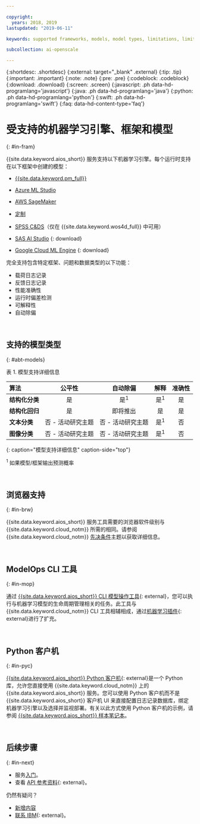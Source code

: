 ```yaml
---

copyright:
  years: 2018, 2019
lastupdated: "2019-06-11"

keywords: supported frameworks, models, model types, limitations, limits

subcollection: ai-openscale

---
```


{:shortdesc: .shortdesc}
{:external: target="_blank" .external}
{:tip: .tip}
{:important: .important}
{:note: .note}
{:pre: .pre}
{:codeblock: .codeblock}
{:download: .download}
{:screen: .screen}
{:javascript: .ph data-hd-programlang='javascript'}
{:java: .ph data-hd-programlang='java'}
{:python: .ph data-hd-programlang='python'}
{:swift: .ph data-hd-programlang='swift'}
{:faq: data-hd-content-type='faq'}

# 受支持的机器学习引擎、框架和模型
{: #in-fram}

{{site.data.keyword.aios_short}} 服务支持以下机器学习引擎。每个运行时支持在以下框架中创建的模型：

- [{{site.data.keyword.pm_full}}](/docs/services/ai-openscale?topic=ai-openscale-frmwrks-wml#frmwrks-wml) 
- [Azure ML Studio](/docs/services/ai-openscale?topic=ai-openscale-frmwrks-azure#frmwrks-azure)
- [AWS SageMaker](/docs/services/ai-openscale?topic=ai-openscale-frmwrks-aws-sage#frmwrks-aws-sage)
- [定制](/docs/services/ai-openscale?topic=ai-openscale-frmwrks-custom#frmwrks-custom)
- [SPSS C&DS](/docs/services/ai-openscale?topic=ai-openscale-frmwrks-spss#frmwrks-spss)（仅在 {{site.data.keyword.wos4d_full}} 中可用）

- [SAS AI Studio](/docs/services/ai-openscale?topic=ai-openscale-frmwrks-sas#frmwrks-sas)
{: download}
- [Google Cloud ML Engine](/docs/services/ai-openscale?topic=ai-openscale-frmwrks-google#frmwrks-google)
{: download}

完全支持包含特定框架、问题和数据类型的以下功能：

- 载荷日志记录	
- 反馈日志记录	
- 性能准确性	
- 运行时偏差检测	
- 可解释性	
- 自动除偏

<p>&nbsp;</p>


## 支持的模型类型
{: #abt-models}

表 1. 模型支持详细信息

| 算法 | **公平性** | **自动除偏** | **解释** | **准确性** |
|:---|:---:|:---:|:---:|:---:|
| **结构化分类** |是| 是<sup>1</sup> | 是<sup>1</sup> |是|
| **结构化回归**     |是| 即将推出 |是|是|
| **文本分类**       | 否 - 活动研究主题 | 否 - 活动研究主题 | 是<sup>1</sup> |否|
| **图像分类**       | 否 - 活动研究主题 | 否 - 活动研究主题 | 是<sup>1</sup> |否||
{: caption="模型支持详细信息" caption-side="top"}

<sup>1</sup> 如果模型/框架输出预测概率

<p>&nbsp;</p>

## 浏览器支持
{: #in-brw}

{{site.data.keyword.aios_short}} 服务工具需要的浏览器软件级别与 {{site.data.keyword.cloud_notm}} 所需的相同。请参阅 {{site.data.keyword.cloud_notm}} [先决条件](/docs/overview?topic=overview-prereqs-platform#browsers-platform)主题以获取详细信息。

<p>&nbsp;</p>

## ModelOps CLI 工具
{: #in-mop}

通过 [{{site.data.keyword.aios_short}} CLI 模型操作工具](https://github.com/IBM-Watson/aiopenscale-modelops-cli){: external}，您可以执行与机器学习模型的生命周期管理相关的任务。此工具与 {{site.data.keyword.cloud_notm}} CLI 工具相辅相成，通过[机器学习插件](https://www.ibm.com/support/knowledgecenter/DSXDOC/analyze-data/ml_dlaas_environment.html){: external}进行了扩充。

<p>&nbsp;</p>

## Python 客户机
{: #in-pyc}

[{{site.data.keyword.aios_short}} Python 客户机](http://ai-openscale-python-client.mybluemix.net/){: external}是一个 Python 库，允许您直接使用 {{site.data.keyword.cloud_notm}} 上的 {{site.data.keyword.aios_short}} 服务。您可以使用 Python 客户机而不是 {{site.data.keyword.aios_short}} 客户机 UI 来直接配置日志记录数据库，绑定机器学习引擎以及选择并监视部署。有关以此方式使用 Python 客户机的示例，请参阅 [{{site.data.keyword.aios_short}} 样本笔记本](https://github.com/pmservice/ai-openscale-tutorials/tree/master/notebooks)。

<p>&nbsp;</p>

## 后续步骤
{: #in-next}

- 服务[入门](/docs/services/ai-openscale?topic=ai-openscale-gettingstarted)。
- 查看 [API 参考资料](https://{DomainName}/apidocs/ai-openscale){: external}。

仍然有疑问？ 

- [新增内容](/docs/services/ai-openscale?topic=ai-openscale-rn-relnotes)
- [联系 IBM](https://www.ibm.com/account/reg/us-en/signup?formid=MAIL-watson){: external}。
